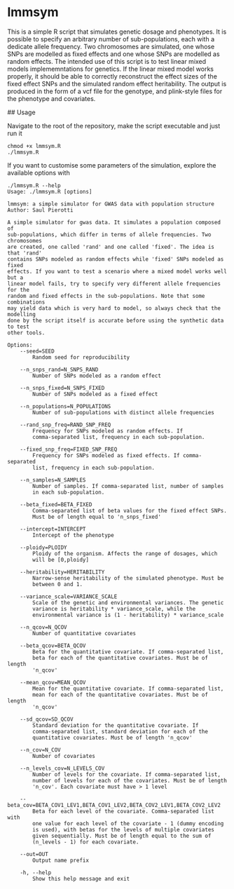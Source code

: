 # lmmsym

This is a simple R script that simulates genetic dosage and phenotypes. It is possible to specify an arbitrary number of sub-populations, each with a dedicate allele frequency.
Two chromosomes are simulated, one whose SNPs are modelled as fixed effects and one whose SNPs are modelled as random effects.
The intended use of this script is to test linear mixed models implememntations for genetics.
If the linear mixed model works properly, it should be able to correctly reconstruct the effect sizes of the fixed effect SNPs and the simulated random effect heritability.
The output is produced in the form of a vcf file for the genotype, and plink-style files for the phenotype and covariates.

## Usage

Navigate to the root of the repository, make the script executable and just run it

```
chmod +x lmmsym.R
./lmmsym.R
```

If you want to customise some parameters of the simulation, explore the available options with

```
./lmmsym.R --help
Usage: ./lmmsym.R [options]

lmmsym: a simple simulator for GWAS data with population structure
Author: Saul Pierotti

A simple simulator for gwas data. It simulates a population composed of
sub-populations, which differ in terms of allele frequencies. Two chromosomes
are created, one called 'rand' and one called 'fixed'. The idea is that 'rand'
contains SNPs modeled as random effects while 'fixed' SNPs modeled as fixed
effects. If you want to test a scenario where a mixed model works well but a
linear model fails, try to specify very different allele frequencies for the
random and fixed effects in the sub-populations. Note that some combinations
may yield data which is very hard to model, so always check that the modelling
done by the script itself is accurate before using the synthetic data to test
other tools.

Options:
	--seed=SEED
		Random seed for reproducibility

	--n_snps_rand=N_SNPS_RAND
		Number of SNPs modeled as a random effect

	--n_snps_fixed=N_SNPS_FIXED
		Number of SNPs modeled as a fixed effect

	--n_populations=N_POPULATIONS
		Number of sub-populations with distinct allele frequencies

	--rand_snp_freq=RAND_SNP_FREQ
		Frequency for SNPs modeled as random effects. If
		comma-separated list, frequency in each sub-population.

	--fixed_snp_freq=FIXED_SNP_FREQ
		Frequency for SNPs modeled as fixed effects. If comma-separated
		list, frequency in each sub-population.

	--n_samples=N_SAMPLES
		Number of samples. If comma-separated list, number of samples
		in each sub-population.

	--beta_fixed=BETA_FIXED
		Comma-separated list of beta values for the fixed effect SNPs.
		Must be of length equal to 'n_snps_fixed'

	--intercept=INTERCEPT
		Intercept of the phenotype

	--ploidy=PLOIDY
		Ploidy of the organism. Affects the range of dosages, which
		will be [0,ploidy]

	--heritability=HERITABILITY
		Narrow-sense heritability of the simulated phenotype. Must be
		between 0 and 1.

	--variance_scale=VARIANCE_SCALE
		Scale of the genetic and environmental variances. The genetic
		variance is heritability * variance_scale, while the
		environmental variance is (1 - heritability) * variance_scale

	--n_qcov=N_QCOV
		Number of quantitative covariates

	--beta_qcov=BETA_QCOV
		Beta for the quantitative covariate. If comma-separated list,
		beta for each of the quantitative covariates. Must be of length
		'n_qcov'

	--mean_qcov=MEAN_QCOV
		Mean for the quantitative covariate. If comma-separated list,
		mean for each of the quantitative covariates. Must be of length
		'n_qcov'

	--sd_qcov=SD_QCOV
		Standard deviation for the quantitative covariate. If
		comma-separated list, standard deviation for each of the
		quantitative covariates. Must be of length 'n_qcov'

	--n_cov=N_COV
		Number of covariates

	--n_levels_cov=N_LEVELS_COV
		Number of levels for the covariate. If comma-separated list,
		number of levels for each of the covariates. Must be of length
		'n_cov'. Each covariate must have > 1 level

	--beta_cov=BETA_COV1_LEV1,BETA_COV1_LEV2,BETA_COV2_LEV1,BETA_COV2_LEV2
		Beta for each level of the covariate. Comma-separated list with
		one value for each level of the covariate - 1 (dummy encoding
		is used), with betas for the levels of multiple covariates
		given sequentially. Must be of length equal to the sum of
		(n_levels - 1) for each covariate.

	--out=OUT
		Output name prefix

	-h, --help
		Show this help message and exit
```
